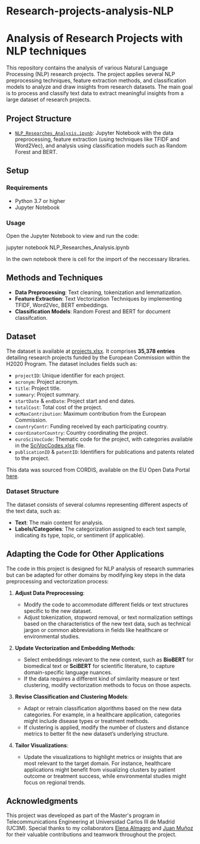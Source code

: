 # Research-projects-analysis-NLP

# Analysis of Research Projects with NLP techniques

This repository contains the analysis of various Natural Language Processing (NLP) research projects. The project applies several NLP preprocessing techniques, feature extraction methods, and classification models to analyze and draw insights from research datasets. The main goal is to process and classify text data to extract meaningful insights from a large dataset of research projects.

## Project Structure
- [`NLP_Researches_Analysis.ipynb`](./NLP_Researches_Analysis.ipynb): Jupyter Notebook with the data preprocessing, feature extraction (using techniques like TFIDF and Word2Vec), and analysis using classification models such as Random Forest and BERT.

## Setup

### Requirements
- Python 3.7 or higher
- Jupyter Notebook

### Usage
Open the Jupyter Notebook to view and run the code:

jupyter notebook NLP_Researches_Analysis.ipynb

In the own notebook there is cell for the import of the neccessary libraries.

## Methods and Techniques
- **Data Preprocessing**: Text cleaning, tokenization and lemmatization.
- **Feature Extraction**: Text Vectorization Techniques by implementing TFIDF, Word2Vec, BERT embeddings.
- **Classification Models**: Random Forest and BERT for document classifcation.

## Dataset

The dataset is available at [projects.xlsx](./projects.xlsx). It comprises **35,378 entries** detailing research projects funded by the European Commission within the H2020 Program. The dataset includes fields such as:

- `projectID`: Unique identifier for each project.
- `acronym`: Project acronym.
- `title`: Project title.
- `summary`: Project summary.
- `startDate` & `endDate`: Project start and end dates.
- `totalCost`: Total cost of the project.
- `ecMaxContribution`: Maximum contribution from the European Commission.
- `countryContr`: Funding received by each participating country.
- `coordinatorCountry`: Country coordinating the project.
- `euroSciVocCode`: Thematic code for the project, with categories available in the [SciVocCodes.xlsx](./SciVocCodes.xlsx) file.
- `publicationID` & `patentID`: Identifiers for publications and patents related to the project.

This data was sourced from CORDIS, available on the EU Open Data Portal [here](https://data.europa.eu/data/datasets/cordish2020projects?locale=es).

### Dataset Structure

The dataset consists of several columns representing different aspects of the text data, such as:
- **Text**: The main content for analysis.
- **Labels/Categories**: The categorization assigned to each text sample, indicating its type, topic, or sentiment (if applicable).

## Adapting the Code for Other Applications

The code in this project is designed for NLP analysis of research summaries but can be adapted for other domains by modifying key steps in the data preprocessing and vectorization process:

1. **Adjust Data Preprocessing**: 
   - Modify the code to accommodate different fields or text structures specific to the new dataset.
   - Adjust tokenization, stopword removal, or text normalization settings based on the characteristics of the new text data, such as technical jargon or common abbreviations in fields like healthcare or environmental studies.

2. **Update Vectorization and Embedding Methods**:
   - Select embeddings relevant to the new context, such as **BioBERT** for biomedical text or **SciBERT** for scientific literature, to capture domain-specific language nuances.
   - If the data requires a different kind of similarity measure or text clustering, modify vectorization methods to focus on those aspects.

3. **Revise Classification and Clustering Models**:
   - Adapt or retrain classification algorithms based on the new data categories. For example, in a healthcare application, categories might include disease types or treatment methods.
   - If clustering is applied, modify the number of clusters and distance metrics to better fit the new dataset’s underlying structure.

4. **Tailor Visualizations**:
   - Update the visualizations to highlight metrics or insights that are most relevant to the target domain. For instance, healthcare applications might benefit from visualizing clusters by patient outcome or treatment success, while environmental studies might focus on regional trends.


## Acknowledgments
This project was developed as part of the Master's program in Telecommunications Engineering at Universidad Carlos III de Madrid (UC3M). Special thanks to my collaborators [Elena Almagro](https://linkedin.com/in/elenaalmagro/) and [Juan Muñoz](https://www.linkedin.com/in/juan-munoz-villalon/) for their valuable contributions and teamwork throughout the project.
